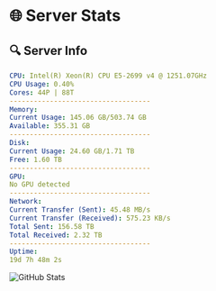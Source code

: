 # 🌐 Server Stats
## 🔍 Server Info
```yaml
CPU: Intel(R) Xeon(R) CPU E5-2699 v4 @ 1251.07GHz
CPU Usage: 0.40%
Cores: 44P | 88T
-----------------------------------
Memory:
Current Usage: 145.06 GB/503.74 GB
Available: 355.31 GB
-----------------------------------
Disk:
Current Usage: 24.60 GB/1.71 TB
Free: 1.60 TB
-----------------------------------
GPU:
No GPU detected
-----------------------------------
Network:
Current Transfer (Sent): 45.48 MB/s
Current Transfer (Received): 575.23 KB/s
Total Sent: 156.58 TB
Total Received: 2.32 TB
-----------------------------------
Uptime:
19d 7h 48m 2s
```
![GitHub Stats](https://img.shields.io/badge/Updated-2025-02-27_06:31:20-blue)